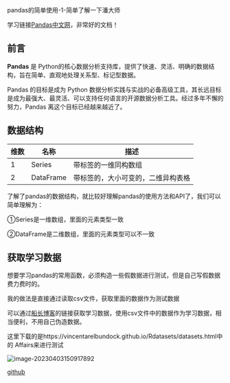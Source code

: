 pandas的简单使用-1-简单了解一下潘大师

学习链接[Pandas中文网](https://pypandas.cn/docs/getting_started/overview.html)，非常好的文档！

## 前言

**Pandas** 是 Python的核心数据分析支持库，提供了快速、灵活、明确的数据结构，旨在简单、直观地处理关系型、标记型数据。

Pandas 的目标是成为 Python 数据分析实践与实战的必备高级工具，其长远目标是成为最强大、最灵活、可以支持任何语言的开源数据分析工具。经过多年不懈的努力，Pandas 离这个目标已经越来越近了。

## 数据结构

| 维数 | 名称      | 描述                               |
| ---- | --------- | ---------------------------------- |
| 1    | Series    | 带标签的一维同构数组               |
| 2    | DataFrame | 带标签的，大小可变的，二维异构表格 |

了解了pandas的数据结构，就比较好理解pandas的使用方法和API了，我们可以简单理解为：

①Series是一维数组，里面的元素类型一致

②DataFrame是二维数组，里面的元素类型可以不一致

## 获取学习数据

想要学习pandas的常用函数，必须构造一些假数据进行测试，但是自己写假数据费力费时的。

我的做法是直接通过读取csv文件，获取里面的数据作为测试数据

可以通过[船长博客](https://www.cnblogs.com/v5captain/p/14156329.html)的链接获取学习数据，使用csv文件中的数据作为学习数据，相当便利，不用自己伪造数据。

这里下载的是https://vincentarelbundock.github.io/Rdatasets/datasets.html中的 Affairs来进行测试

![image-20230403150917892](C:\Users\dell\AppData\Roaming\Typora\typora-user-images\image-20230403150917892.png)

[github](https://github.com/rainbow-tan/learn-python/tree/main/learn-pandas)

